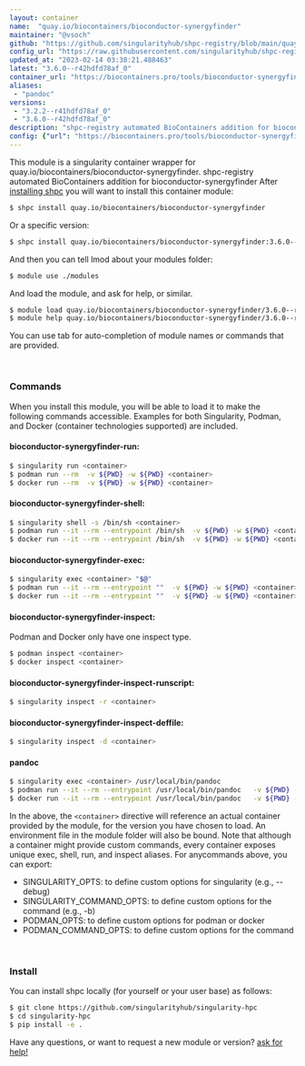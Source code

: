 ```yaml
---
layout: container
name:  "quay.io/biocontainers/bioconductor-synergyfinder"
maintainer: "@vsoch"
github: "https://github.com/singularityhub/shpc-registry/blob/main/quay.io/biocontainers/bioconductor-synergyfinder/container.yaml"
config_url: "https://raw.githubusercontent.com/singularityhub/shpc-registry/main/quay.io/biocontainers/bioconductor-synergyfinder/container.yaml"
updated_at: "2023-02-14 03:38:21.488463"
latest: "3.6.0--r42hdfd78af_0"
container_url: "https://biocontainers.pro/tools/bioconductor-synergyfinder"
aliases:
 - "pandoc"
versions:
 - "3.2.2--r41hdfd78af_0"
 - "3.6.0--r42hdfd78af_0"
description: "shpc-registry automated BioContainers addition for bioconductor-synergyfinder"
config: {"url": "https://biocontainers.pro/tools/bioconductor-synergyfinder", "maintainer": "@vsoch", "description": "shpc-registry automated BioContainers addition for bioconductor-synergyfinder", "latest": {"3.6.0--r42hdfd78af_0": "sha256:aeb5efc8ab61be3ec06d34ecbab9e4b05f2c4afb3f260ad020cc9be65efc2380"}, "tags": {"3.2.2--r41hdfd78af_0": "sha256:438e38e7a30725aae92b1600d0f4685c6f5a6e8a91b20a83a761d7a8495d69ad", "3.6.0--r42hdfd78af_0": "sha256:aeb5efc8ab61be3ec06d34ecbab9e4b05f2c4afb3f260ad020cc9be65efc2380"}, "docker": "quay.io/biocontainers/bioconductor-synergyfinder", "aliases": {"pandoc": "/usr/local/bin/pandoc"}}
---
```


This module is a singularity container wrapper for quay.io/biocontainers/bioconductor-synergyfinder.
shpc-registry automated BioContainers addition for bioconductor-synergyfinder
After [installing shpc](#install) you will want to install this container module:


```bash
$ shpc install quay.io/biocontainers/bioconductor-synergyfinder
```

Or a specific version:

```bash
$ shpc install quay.io/biocontainers/bioconductor-synergyfinder:3.6.0--r42hdfd78af_0
```

And then you can tell lmod about your modules folder:

```bash
$ module use ./modules
```

And load the module, and ask for help, or similar.

```bash
$ module load quay.io/biocontainers/bioconductor-synergyfinder/3.6.0--r42hdfd78af_0
$ module help quay.io/biocontainers/bioconductor-synergyfinder/3.6.0--r42hdfd78af_0
```

You can use tab for auto-completion of module names or commands that are provided.

<br>

### Commands

When you install this module, you will be able to load it to make the following commands accessible.
Examples for both Singularity, Podman, and Docker (container technologies supported) are included.

#### bioconductor-synergyfinder-run:

```bash
$ singularity run <container>
$ podman run --rm  -v ${PWD} -w ${PWD} <container>
$ docker run --rm  -v ${PWD} -w ${PWD} <container>
```

#### bioconductor-synergyfinder-shell:

```bash
$ singularity shell -s /bin/sh <container>
$ podman run --it --rm --entrypoint /bin/sh  -v ${PWD} -w ${PWD} <container>
$ docker run --it --rm --entrypoint /bin/sh  -v ${PWD} -w ${PWD} <container>
```

#### bioconductor-synergyfinder-exec:

```bash
$ singularity exec <container> "$@"
$ podman run --it --rm --entrypoint ""  -v ${PWD} -w ${PWD} <container> "$@"
$ docker run --it --rm --entrypoint ""  -v ${PWD} -w ${PWD} <container> "$@"
```

#### bioconductor-synergyfinder-inspect:

Podman and Docker only have one inspect type.

```bash
$ podman inspect <container>
$ docker inspect <container>
```

#### bioconductor-synergyfinder-inspect-runscript:

```bash
$ singularity inspect -r <container>
```

#### bioconductor-synergyfinder-inspect-deffile:

```bash
$ singularity inspect -d <container>
```


#### pandoc

```bash
$ singularity exec <container> /usr/local/bin/pandoc
$ podman run --it --rm --entrypoint /usr/local/bin/pandoc   -v ${PWD} -w ${PWD} <container> -c " $@"
$ docker run --it --rm --entrypoint /usr/local/bin/pandoc   -v ${PWD} -w ${PWD} <container> -c " $@"
```



In the above, the `<container>` directive will reference an actual container provided
by the module, for the version you have chosen to load. An environment file in the
module folder will also be bound. Note that although a container
might provide custom commands, every container exposes unique exec, shell, run, and
inspect aliases. For anycommands above, you can export:

 - SINGULARITY_OPTS: to define custom options for singularity (e.g., --debug)
 - SINGULARITY_COMMAND_OPTS: to define custom options for the command (e.g., -b)
 - PODMAN_OPTS: to define custom options for podman or docker
 - PODMAN_COMMAND_OPTS: to define custom options for the command

<br>

### Install

You can install shpc locally (for yourself or your user base) as follows:

```bash
$ git clone https://github.com/singularityhub/singularity-hpc
$ cd singularity-hpc
$ pip install -e .
```

Have any questions, or want to request a new module or version? [ask for help!](https://github.com/singularityhub/singularity-hpc/issues)